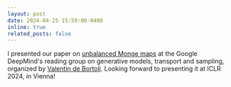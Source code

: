 ```yaml
---
layout: post
date: 2024-04-25 15:59:00-0400
inline: true
related_posts: false
---
```


I presented our paper on [unbalanced Monge maps](https://arxiv.org/pdf/2311.15100.pdf) at the Google DeepMind's reading group on generative models, transport and sampling, organized by [Valentin de Bortoli](https://vdeborto.github.io/). Looking forward to presenting it at ICLR 2024, in Vienna!
